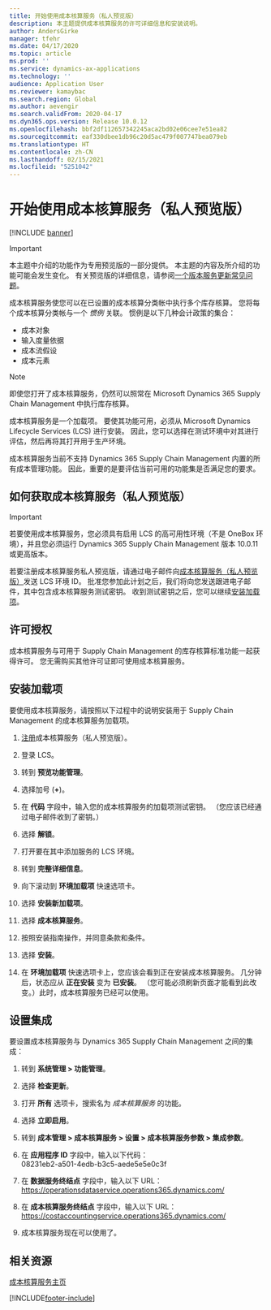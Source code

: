 ```yaml
---
title: 开始使用成本核算服务（私人预览版）
description: 本主题提供成本核算服务的许可详细信息和安装说明。
author: AndersGirke
manager: tfehr
ms.date: 04/17/2020
ms.topic: article
ms.prod: ''
ms.service: dynamics-ax-applications
ms.technology: ''
audience: Application User
ms.reviewer: kamaybac
ms.search.region: Global
ms.author: aevengir
ms.search.validFrom: 2020-04-17
ms.dyn365.ops.version: Release 10.0.12
ms.openlocfilehash: bbf2df112657342245aca2bd02e06cee7e51ea82
ms.sourcegitcommit: eaf330dbee1db96c20d5ac479f007747bea079eb
ms.translationtype: HT
ms.contentlocale: zh-CN
ms.lasthandoff: 02/15/2021
ms.locfileid: "5251042"
---
```

# <a name="get-started-with-the-cost-accounting-service-private-preview"></a>开始使用成本核算服务（私人预览版）

[!INCLUDE [banner](../includes/banner.md)]

> [!IMPORTANT]
> 本主题中介绍的功能作为专用预览版的一部分提供。 本主题的内容及所介绍的功能可能会发生变化。 有关预览版的详细信息，请参阅[一个版本服务更新常见问题](../../fin-ops-core/fin-ops/get-started/one-version.md)。

成本核算服务使您可以在已设置的成本核算分类帐中执行多个库存核算。 您将每个成本核算分类帐与一个 *惯例* 关联。 惯例是以下几种会计政策的集合：

- 成本对象
- 输入度量依据
- 成本流假设
- 成本元素

> [!NOTE]
> 即使您打开了成本核算服务，仍然可以照常在 Microsoft Dynamics 365 Supply Chain Management 中执行库存核算。

成本核算服务是一个加载项。 要使其功能可用，必须从 Microsoft Dynamics Lifecycle Services (LCS) 进行安装。 因此，您可以选择在测试环境中对其进行评估，然后再将其打开用于生产环境。

成本核算服务当前不支持 Dynamics 365 Supply Chain Management 内置的所有成本管理功能。 因此，重要的是要评估当前可用的功能集是否满足您的要求。

## <a name="how-to-get-the-cost-accounting-service-private-preview"></a><a name="sign-up"></a>如何获取成本核算服务（私人预览版）

> [!IMPORTANT]
> 若要使用成本核算服务，您必须具有启用 LCS 的高可用性环境（不是 OneBox 环境），并且您必须运行 Dynamics 365 Supply Chain Management 版本 10.0.11 或更高版本。

若要注册成本核算服务私人预览版，请通过电子邮件向[成本核算服务（私人预览版）](mailto:aevengir@microsoft.com?subject=Cost%20accounting%20service%20%28private%20preview%29)发送 LCS 环境 ID。 批准您参加此计划之后，我们将向您发送跟进电子邮件，其中包含成本核算服务测试密钥。 收到测试密钥之后，您可以继续[安装加载项](#install)。

## <a name="licensing"></a>许可授权

成本核算服务与可用于 Supply Chain Management 的库存核算标准功能一起获得许可。 您无需购买其他许可证即可使用成本核算服务。

## <a name="install-the-add-in"></a><a name="install"></a>安装加载项

要使用成本核算服务，请按照以下过程中的说明安装用于 Supply Chain Management 的成本核算服务加载项。

1. [注册](#sign-up)成本核算服务（私人预览版）。

1. 登录 LCS。

1. 转到 **预览功能管理**。

1. 选择加号 (**+**)。

1. 在 **代码** 字段中，输入您的成本核算服务的加载项测试密钥。 （您应该已经通过电子邮件收到了密钥。）

1. 选择 **解锁**。

1. 打开要在其中添加服务的 LCS 环境。

1. 转到 **完整详细信息**。

1. 向下滚动到 **环境加载项** 快速选项卡。

1. 选择 **安装新加载项**。

1. 选择 **成本核算服务**。

1. 按照安装指南操作，并同意条款和条件。

1. 选择 **安装**。

1. 在 **环境加载项** 快速选项卡上，您应该会看到正在安装成本核算服务。 几分钟后，状态应从 **正在安装** 变为 **已安装**。 （您可能必须刷新页面才能看到此改变。）此时，成本核算服务已经可以使用。

## <a name="set-up-the-integration"></a>设置集成

要设置成本核算服务与 Dynamics 365 Supply Chain Management 之间的集成：

1. 转到 **系统管理 > 功能管理**。

1. 选择 **检查更新**。

1. 打开 **所有** 选项卡，搜索名为 *成本核算服务* 的功能。

1. 选择 **立即启用**。

1. 转到 **成本管理 > 成本核算服务 > 设置 > 成本核算服务参数 > 集成参数**。

1. 在 **应用程序 ID** 字段中，输入以下代码：<br> 08231eb2-a501-4edb-b3c5-aede5e5e0c3f

1. 在 **数据服务终结点** 字段中，输入以下 URL：<br>https://operationsdataservice.operations365.dynamics.com/

1. 在 **成本核算服务终结点** 字段中，输入以下 URL：<br>https://costaccountingservice.operations365.dynamics.com/

1. 成本核算服务现在可以使用了。

## <a name="related-resources"></a>相关资源

[成本核算服务主页](cost-accounting-service-home.md)


[!INCLUDE[footer-include](../../includes/footer-banner.md)]